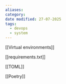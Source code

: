 ```yaml
---
aliases: 
category: 
date modified: 27-07-2025
tags:
  - devops
  - system
---
```

[[Virtual environments]]

[[requirements.txt]]

[[TOML]]

[[Poetry]]